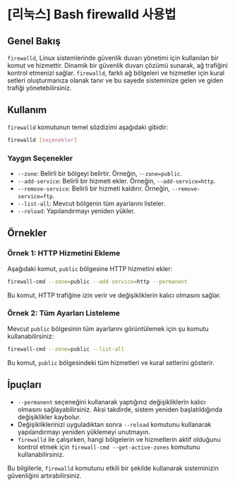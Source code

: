 # [리눅스] Bash firewalld 사용법

## Genel Bakış
`firewalld`, Linux sistemlerinde güvenlik duvarı yönetimi için kullanılan bir komut ve hizmettir. Dinamik bir güvenlik duvarı çözümü sunarak, ağ trafiğini kontrol etmenizi sağlar. `firewalld`, farklı ağ bölgeleri ve hizmetler için kural setleri oluşturmanıza olanak tanır ve bu sayede sisteminize gelen ve giden trafiği yönetebilirsiniz.

## Kullanım
`firewalld` komutunun temel sözdizimi aşağıdaki gibidir:

```bash
firewalld [seçenekler]
```

### Yaygın Seçenekler
- `--zone`: Belirli bir bölgeyi belirtir. Örneğin, `--zone=public`.
- `--add-service`: Belirli bir hizmeti ekler. Örneğin, `--add-service=http`.
- `--remove-service`: Belirli bir hizmeti kaldırır. Örneğin, `--remove-service=ftp`.
- `--list-all`: Mevcut bölgenin tüm ayarlarını listeler.
- `--reload`: Yapılandırmayı yeniden yükler.

## Örnekler
### Örnek 1: HTTP Hizmetini Ekleme
Aşağıdaki komut, `public` bölgesine HTTP hizmetini ekler:

```bash
firewall-cmd --zone=public --add-service=http --permanent
```

Bu komut, HTTP trafiğine izin verir ve değişikliklerin kalıcı olmasını sağlar.

### Örnek 2: Tüm Ayarları Listeleme
Mevcut `public` bölgesinin tüm ayarlarını görüntülemek için şu komutu kullanabilirsiniz:

```bash
firewall-cmd --zone=public --list-all
```

Bu komut, `public` bölgesindeki tüm hizmetleri ve kural setlerini gösterir.

## İpuçları
- `--permanent` seçeneğini kullanarak yaptığınız değişikliklerin kalıcı olmasını sağlayabilirsiniz. Aksi takdirde, sistem yeniden başlatıldığında değişiklikler kaybolur.
- Değişikliklerinizi uyguladıktan sonra `--reload` komutunu kullanarak yapılandırmayı yeniden yüklemeyi unutmayın.
- `firewalld` ile çalışırken, hangi bölgelerin ve hizmetlerin aktif olduğunu kontrol etmek için `firewall-cmd --get-active-zones` komutunu kullanabilirsiniz.

Bu bilgilerle, `firewalld` komutunu etkili bir şekilde kullanarak sisteminizin güvenliğini artırabilirsiniz.